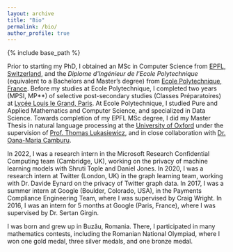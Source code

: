 ```yaml
---
layout: archive
title: "Bio"
permalink: /bio/
author_profile: true
---
```


{% include base_path %}

Prior to starting my PhD, I obtained an MSc in Computer Science from [EPFL, Switzerland](https://www.epfl.ch/en/), and the _Diplome d'Ingénieur de l'Ecole Polytechnique_ (equivalent to a Bachelors and Master’s degree) from [Ecole Polytechnique, France](https://www.polytechnique.edu/en). Before my studies at Ecole Polytechnique, I completed two years (MPSI, MP**) of selective post-secondary studies (Classes Préparatoires) at [Lycée Louis le Grand, Paris](https://en.wikipedia.org/wiki/Lyc%C3%A9e_Louis-le-Grand). At Ecole Polytechnique, I studied Pure and Applied Mathematics and Computer Science, and specialized in Data Science. Towards completion of my EPFL MSc degree, I did my Master Thesis in natural language processing at the [University of Oxford](https://www.ox.ac.uk/) under the supervision of [Prof. Thomas Lukasiewicz](https://www.cs.ox.ac.uk/people/thomas.lukasiewicz/), and in close collaboration with [Dr. Oana-Maria Camburu](https://www.cs.ox.ac.uk/people/oana-maria.camburu/). 

In 2022, I was a research intern in the Microsoft Research Confidential Computing team (Cambridge, UK), working on the privacy of machine learning models with Shruti Tople and Daniel Jones. In 2020, I was a research intern at Twitter (London, UK) in the graph learning team, working with Dr. Davide Eynard on the privacy of Twitter graph data. In 2017, I was a summer intern at Google (Boulder, Colorado, USA), in the Payments Compliance Engineering Team, where I was supervised by Craig Wright. In 2016, I was an intern for 5 months at Google (Paris, France), where I was supervised by Dr. Sertan Girgin.

I was born and grew up in Buzău, Romania. There, I participated in many mathematics contests, including the Romanian National Olympiad, where I won one gold medal, three silver medals, and one bronze medal.
